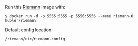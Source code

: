 Run this [Riemann][] image with:

    $ docker run -d -p 5555:5555 -p 5556:5556 --name riemann-0 kubler/riemann

Default config location: 

    /riemann/etc/riemann.config

[Riemann]: http://riemann.io/index.html
